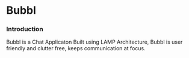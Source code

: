 # Bubbl
### Introduction
Bubbl is a Chat Applicaton Built using LAMP Architecture, Bubbl is user friendly and clutter free, keeps communication at focus. 

